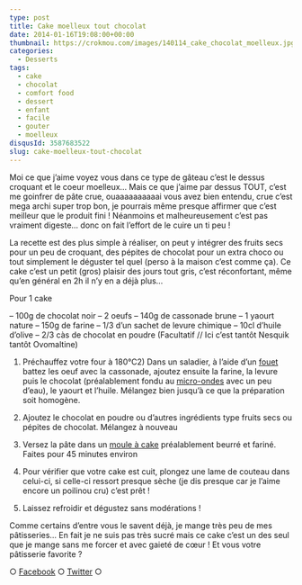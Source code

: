 ```yaml
---
type: post
title: Cake moelleux tout chocolat
date: 2014-01-16T19:08:00+00:00
thumbnail: https://crokmou.com/images/140114_cake_chocolat_moelleux.jpg
categories:
  - Desserts
tags:
  - cake
  - chocolat
  - comfort food
  - dessert
  - enfant
  - facile
  - gouter
  - moelleux
disqusId: 3587683522
slug: cake-moelleux-tout-chocolat
---
```


Moi ce que j’aime voyez vous dans ce type de gâteau c’est le dessus croquant et le coeur moelleux… Mais ce que j’aime par dessus TOUT, c’est me goinfrer de pâte crue, ouaaaaaaaaaai vous avez bien entendu, crue c’est mega archi super trop bon, je pourrais même presque affirmer que c’est meilleur que le produit fini ! Néanmoins et malheureusement c’est pas vraiment digeste… donc on fait l’effort de le cuire un ti peu !

La recette est des plus simple à réaliser, on peut y intégrer des fruits secs pour un peu de croquant, des pépites de chocolat pour un extra choco ou tout simplement le déguster tel quel (perso à la maison c’est comme ça). Ce cake c’est un petit (gros) plaisir des jours tout gris, c’est réconfortant, même qu’en général en 2h il n’y en a déjà plus…

Pour 1 cake

– 100g de chocolat noir
– 2 oeufs
– 140g de cassonade brune
– 1 yaourt nature
– 150g de farine
– 1/3 d’un sachet de levure chimique
– 10cl d’huile d’olive
– 2/3 càs de chocolat en poudre (Facultatif // Ici c’est tantôt Nesquik tantôt Ovomaltine)

1) Préchauffez votre four à 180°C2) Dans un saladier, à l’aide d’un [fouet](http://www.rueducommerce.fr/index/ustensile%20Fouet%20inox) battez les oeuf avec la cassonade, ajoutez ensuite la farine, la levure puis le chocolat (préalablement fondu au [micro-ondes](http://www.rueducommerce.fr/m/pl/malid:29456719) avec un peu d’eau), le yaourt et l’huile. Mélangez bien jusqu’à ce que la préparation soit homogène.

4) Ajoutez le chocolat en poudre ou d’autres ingrédients type fruits secs ou pépites de chocolat. Mélangez à nouveau

5) Versez la pâte dans un [moule à cake](http://www.rueducommerce.fr/index/moule%20a%20cake) préalablement beurré et fariné. Faites pour 45 minutes environ

6) Pour vérifier que votre cake est cuit, plongez une lame de couteau dans celui-ci, si celle-ci ressort presque sèche (je dis presque car je l’aime encore un poilinou cru) c’est prêt !

7) Laissez refroidir et dégustez sans modérations !

Comme certains d’entre vous le savent déjà, je mange très peu de mes pâtisseries… En fait je ne suis pas très sucré mais ce cake c’est un des seul que je mange sans me forcer et avec gaieté de cœur ! Et vous votre pâtisserie favorite ?

○ [Facebook](https://www.facebook.com/crokmou.blog) ○ [Twitter](https://twitter.com/Crokmou) ○